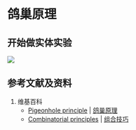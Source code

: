 # 鸽巢原理

## 开始做实体实验

![](/images/概率/组合数学/鸽巢原理/1a1.jpg)

## 参考文献及资料

1. 维基百科
	- [Pigeonhole principle](https://en.wikipedia.org/wiki/Pigeonhole_principle) | [鸽巢原理](https://zh.wikipedia.org/wiki/鸽巢原理) 
	- [Combinatorial principles](https://en.wikipedia.org/wiki/Combinatorial_principles) | [组合技巧](https://zh.wikipedia.org/wiki/組合技巧) 

